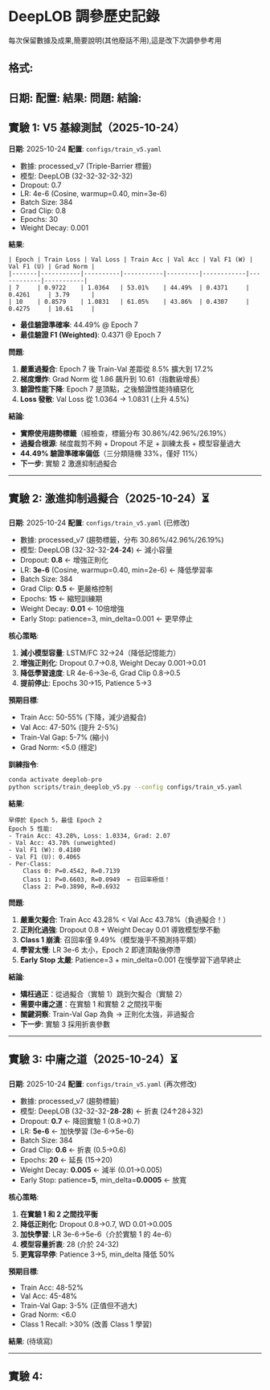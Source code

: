 # DeepLOB 調參歷史記錄

每次保留數據及成果,簡要說明(其他廢話不用),這是改下次調參參考用

## 格式:

**日期**:
**配置**:
**結果**:
**問題**:
**結論**:
---

## 實驗 1: V5 基線測試（2025-10-24）

**日期**: 2025-10-24
**配置**: `configs/train_v5.yaml`
- 數據: processed_v7 (Triple-Barrier 標籤)
- 模型: DeepLOB (32-32-32-32-32)
- Dropout: 0.7
- LR: 4e-6 (Cosine, warmup=0.40, min=3e-6)
- Batch Size: 384
- Grad Clip: 0.8
- Epochs: 30
- Weight Decay: 0.001

**結果**:
```
| Epoch | Train Loss | Val Loss | Train Acc | Val Acc | Val F1 (W) | Val F1 (U) | Grad Norm |
|-------|-----------|----------|-----------|---------|------------|------------|-----------|
| 7     | 0.9722    | 1.0364   | 53.01%    | 44.49%  | 0.4371     | 0.4261     | 3.79      |
| 10    | 0.8579    | 1.0831   | 61.05%    | 43.86%  | 0.4307     | 0.4275     | 10.61     |
```
- **最佳驗證準確率**: 44.49% @ Epoch 7
- **最佳驗證 F1 (Weighted)**: 0.4371 @ Epoch 7

**問題**:
1. **嚴重過擬合**: Epoch 7 後 Train-Val 差距從 8.5% 擴大到 17.2%
2. **梯度爆炸**: Grad Norm 從 1.86 飆升到 10.61（指數級增長）
3. **驗證性能下降**: Epoch 7 是頂點，之後驗證性能持續惡化
4. **Loss 發散**: Val Loss 從 1.0364 → 1.0831 (上升 4.5%)

**結論**:
- **實際使用趨勢標籤**（經檢查，標籤分布 30.86%/42.96%/26.19%）
- **過擬合根源**: 梯度裁剪不夠 + Dropout 不足 + 訓練太長 + 模型容量過大
- **44.49% 驗證準確率偏低**（三分類隨機 33%，僅好 11%）
- **下一步**: 實驗 2 激進抑制過擬合

---

## 實驗 2: 激進抑制過擬合（2025-10-24）⏳

**日期**: 2025-10-24
**配置**: `configs/train_v5.yaml` (已修改)
- 數據: processed_v7 (趨勢標籤，分布 30.86%/42.96%/26.19%)
- 模型: DeepLOB (32-32-32-**24**-**24**) ← 減小容量
- Dropout: **0.8** ← 增強正則化
- LR: **3e-6** (Cosine, warmup=0.40, min=2e-6) ← 降低學習率
- Batch Size: 384
- Grad Clip: **0.5** ← 更嚴格控制
- Epochs: **15** ← 縮短訓練期
- Weight Decay: **0.01** ← 10倍增強
- Early Stop: patience=3, min_delta=0.001 ← 更早停止

**核心策略**:
1. **減小模型容量**: LSTM/FC 32→24（降低記憶能力）
2. **增強正則化**: Dropout 0.7→0.8, Weight Decay 0.001→0.01
3. **降低學習速度**: LR 4e-6→3e-6, Grad Clip 0.8→0.5
4. **提前停止**: Epochs 30→15, Patience 5→3

**預期目標**:
- Train Acc: 50-55% (下降，減少過擬合)
- Val Acc: 47-50% (提升 2-5%)
- Train-Val Gap: 5-7% (縮小)
- Grad Norm: <5.0 (穩定)

**訓練指令**:
```bash
conda activate deeplob-pro
python scripts/train_deeplob_v5.py --config configs/train_v5.yaml
```

**結果**:
```
早停於 Epoch 5，最佳 Epoch 2
Epoch 5 性能:
- Train Acc: 43.28%, Loss: 1.0334, Grad: 2.07
- Val Acc: 43.78% (unweighted)
- Val F1 (W): 0.4180
- Val F1 (U): 0.4065
- Per-Class:
    Class 0: P=0.4542, R=0.7139
    Class 1: P=0.6603, R=0.0949  ← 召回率極低！
    Class 2: P=0.3890, R=0.6932
```

**問題**:
1. **嚴重欠擬合**: Train Acc 43.28% < Val Acc 43.78%（負過擬合！）
2. **正則化過強**: Dropout 0.8 + Weight Decay 0.01 導致模型學不動
3. **Class 1 崩潰**: 召回率僅 9.49%（模型幾乎不預測持平類）
4. **學習太慢**: LR 3e-6 太小，Epoch 2 即達頂點後停滯
5. **Early Stop 太嚴**: Patience=3 + min_delta=0.001 在慢學習下過早終止

**結論**:
- **矯枉過正**：從過擬合（實驗 1）跳到欠擬合（實驗 2）
- **需要中庸之道**：在實驗 1 和實驗 2 之間找平衡
- **關鍵洞察**: Train-Val Gap 為負 → 正則化太強，非過擬合
- **下一步**: 實驗 3 採用折衷參數

---

## 實驗 3: 中庸之道（2025-10-24）⏳

**日期**: 2025-10-24
**配置**: `configs/train_v5.yaml` (再次修改)
- 數據: processed_v7 (趨勢標籤)
- 模型: DeepLOB (32-32-32-**28**-**28**) ← 折衷 (24↑28↓32)
- Dropout: **0.7** ← 降回實驗 1 (0.8→0.7)
- LR: **5e-6** ← 加快學習 (3e-6→5e-6)
- Batch Size: 384
- Grad Clip: **0.6** ← 折衷 (0.5→0.6)
- Epochs: **20** ← 延長 (15→20)
- Weight Decay: **0.005** ← 減半 (0.01→0.005)
- Early Stop: patience=**5**, min_delta=**0.0005** ← 放寬

**核心策略**:
1. **在實驗 1 和 2 之間找平衡**
2. **降低正則化**: Dropout 0.8→0.7, WD 0.01→0.005
3. **加快學習**: LR 3e-6→5e-6（介於實驗 1 的 4e-6）
4. **模型容量折衷**: 28 (介於 24-32)
5. **更寬容早停**: Patience 3→5, min_delta 降低 50%

**預期目標**:
- Train Acc: 48-52%
- Val Acc: 45-48%
- Train-Val Gap: 3-5% (正值但不過大)
- Grad Norm: <6.0
- Class 1 Recall: >30% (改善 Class 1 學習)

**結果**: (待填寫)

---

## 實驗 4:


